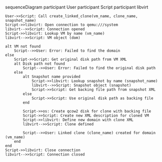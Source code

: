 sequenceDiagram
    participant User
    participant Script
    participant libvirt

    User->>Script: Call create_linked_clone(vm_name, clone_name, snapshot_name)
    Script->>libvirt: Open connection to qemu:///system
    libvirt-->>Script: Connection opened
    Script->>libvirt: Lookup VM by name (vm_name)
    libvirt-->>Script: VM object (dom)

    alt VM not found
        Script-->>User: Error: Failed to find the domain
    else
        Script->>Script: Get original disk path from VM XML
        alt Disk path not found
            Script-->>User: Error: Failed to find the original disk path
        else
            alt Snapshot name provided
                Script->>libvirt: Lookup snapshot by name (snapshot_name)
                libvirt-->>Script: Snapshot object (snapshot)
                Script->>Script: Get backing file path from snapshot XML
            else
                Script->>Script: Use original disk path as backing file
            end

            Script->>os: Create qcow2 disk for clone with backing file
            Script->>Script: Create new XML description for cloned VM
            Script->>libvirt: Define new domain with clone XML
            libvirt-->>Script: Clone defined

            Script-->>User: Linked clone (clone_name) created for domain (vm_name)
        end
    end
    Script->>libvirt: Close connection
    libvirt-->>Script: Connection closed